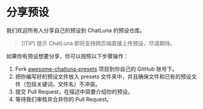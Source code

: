 # 分享预设

我们欢迎所有人分享自己的预设到 ChatLuna 的预设仓库。

> [!TIP] 提示
> ChatLuna 即将支持网页端直接上传预设，尽请期待。

如果你有预设想要分享，你可以按照以下步骤操作：

1. Fork [awesome-chatluna-presets](https://github.com/ChatLunaLab/awesome-chatluna-presets) 项目到你自己的 GitHub 账号下。
2. 把你编写好的预设文件放入 presets 文件夹中，并且确保文件和已有的预设文件（包括关键词，文件名）不冲突。
3. 提交 Pull Request，在描述中简要介绍你的预设。
4. 等待我们审核并合并你的 Pull Request。
